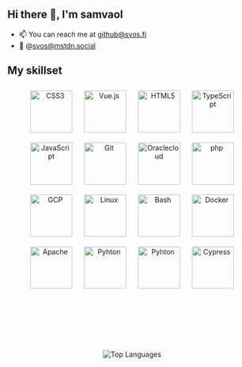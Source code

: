 ## Hi there 👋, I'm samvaol

- 📫  You can reach me at github@svos.fi
- 🐘  @svos@mstdn.social


## My skillset  

<div align="center">  
<a href="https://www.w3schools.com/css/" target="_blank"><img style="margin: 10px" src="https://profilinator.rishav.dev/skills-assets/css3-original-wordmark.svg" alt="CSS3" height="85" /></a>  
<a href="https://vuejs.org/" target="_blank"><img style="margin: 10px" src="https://upload.wikimedia.org/wikipedia/commons/9/95/Vue.js_Logo_2.svg" alt="Vue.js" height="85" /></a>  
<a href="https://en.wikipedia.org/wiki/HTML5" target="_blank"><img style="margin: 10px" src="https://profilinator.rishav.dev/skills-assets/html5-original-wordmark.svg" alt="HTML5" height="85" /></a>  
<a href="https://www.typescriptlang.org/" target="_blank"><img style="margin: 10px" src="https://profilinator.rishav.dev/skills-assets/typescript-original.svg" alt="TypeScript" height="85" /></a>    
<a href="https://www.javascript.com/" target="_blank"><img style="margin: 10px" src="https://profilinator.rishav.dev/skills-assets/javascript-original.svg" alt="JavaScript" height="85" /></a>
<a href="https://github.com/" target="_blank"><img style="margin: 10px" src="https://profilinator.rishav.dev/skills-assets/git-scm-icon.svg" alt="Git" height="85" /></a> 
<a href="https://oraclecloud.com/" target="_blank"><img style="margin: 10px" src="https://upload.wikimedia.org/wikipedia/commons/archive/e/e1/20200804142151%21Oracle_Corporation_logo.svg" alt="Oraclecloud" height="85" /></a>
 <a href="https://php.net/" target="_blank"><img style="margin: 10px" src="https://upload.wikimedia.org/wikipedia/commons/thumb/2/27/PHP-logo.svg/1280px-PHP-logo.svg.png" alt="php" height="85" /></a>
<div align="center">  
<a href="https://cloud.google.com/" target="_blank"><img style="margin: 10px" src="https://profilinator.rishav.dev/skills-assets/google_cloud-icon.svg" alt="GCP" height="85" /></a>  
<a href="https://www.linux.org/" target="_blank"><img style="margin: 10px" src="https://profilinator.rishav.dev/skills-assets/linux-original.svg" alt="Linux" height="85" /></a>   
<a href="https://www.gnu.org/software/bash/" target="_blank"><img style="margin: 10px" src="https://profilinator.rishav.dev/skills-assets/gnu_bash-icon.svg" alt="Bash" height="85" /></a>  
<a href="https://www.docker.com/" target="_blank"><img style="margin: 10px" src="https://profilinator.rishav.dev/skills-assets/docker-original-wordmark.svg" alt="Docker" height="85" /></a>  
<a href="https://www.apache.org/" target="_blank"><img style="margin: 10px" src="https://upload.wikimedia.org/wikipedia/commons/7/7e/Apache_Feather_Logo.svg" alt="Apache" height="85" /></a>
<a href="https://www.python.org/" target="_blank"><img style="margin: 10px" src="https://upload.wikimedia.org/wikipedia/commons/c/c3/Python-logo-notext.svg" alt="Pyhton" height="85" /></a>
<a href="https://www.fishshell/" target="_blank"><img style="margin: 10px" src="https://fishshell.com/assets/img/Terminal_Logo2_CRT_Flat.png" alt="Pyhton" height="85" /></a>
<a href="https://www.cypress.io/" target="_blank"><img style="margin: 10px" src="https://suppis.fi/loggo/cypress.svg" alt="Cypress" height="85" /></a>
</div>
</div>

<div style="padding: 10%;"></div>

<p align="center">
  <img src="https://github-readme-stats.vercel.app/api/top-langs/?username=anuraghazra&hide_progress=true&theme=tokyonight" alt="Top Languages">
</p>
